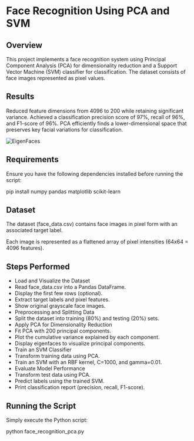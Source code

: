 # Face Recognition Using PCA and SVM

## Overview

This project implements a face recognition system using Principal Component Analysis (PCA) for dimensionality reduction and a Support Vector Machine (SVM) classifier for classification. The dataset consists of face images represented as pixel values.

## Results

Reduced feature dimensions from 4096 to 200 while retaining significant variance. Achieved a classification precision score of 97%, recall of 96%, and F1-score of 96%. PCA efficiently finds a lower-dimensional space that preserves key facial variations for classification.

![EigenFaces](C:\Users\bhanop1\Desktop\Code\Facial_Recognition_PCA\Facial_Rec.png)

## Requirements

Ensure you have the following dependencies installed before running the script:

pip install numpy pandas matplotlib scikit-learn

## Dataset

The dataset (face_data.csv) contains face images in pixel form with an associated target label.

Each image is represented as a flattened array of pixel intensities (64x64 = 4096 features).

## Steps Performed
- Load and Visualize the Dataset
- Read face_data.csv into a Pandas DataFrame.
- Display the first few rows (optional).
- Extract target labels and pixel features.
- Show original grayscale face images.
- Preprocessing and Splitting Data
- Split the dataset into training (80%) and testing (20%) sets.
- Apply PCA for Dimensionality Reduction
- Fit PCA with 200 principal components.
- Plot the cumulative variance explained by each component.
- Display eigenfaces to visualize principal components.
- Train an SVM Classifier
- Transform training data using PCA.
- Train an SVM with an RBF kernel, C=1000, and gamma=0.01.
- Evaluate Model Performance
- Transform test data using PCA.
- Predict labels using the trained SVM.
- Print classification report (precision, recall, F1-score).


## Running the Script

Simply execute the Python script:

python face_recognition_pca.py
